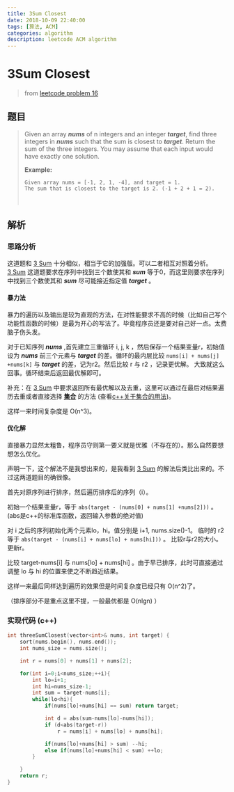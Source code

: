 ```yaml
---
title: 3Sum Closest
date: 2018-10-09 22:40:00
tags: [算法, ACM]
categories: algorithm
description: leetcode ACM algorithm 
---
```

# 3Sum Closest

> from [leetcode problem 16][1]

## 题目

> Given an array ***nums*** of n integers and an integer ***target***, find three integers in ***nums*** such that the sum is closest to ***target***. Return the sum of the three integers. You may assume that each input would have exactly one solution.
>
> **Example:**
> ```text
> Given array nums = [-1, 2, 1, -4], and target = 1.  
> The sum that is closest to the target is 2. (-1 + 2 + 1 = 2).
> ```
> &nbsp;  

## 解析

### 思路分析

这道题和 [3 Sum][2] 十分相似，相当于它的加强版。可以二者相互对照着分析。  
[3 Sum][2] 这道题要求在序列中找到三个数使其和 ***sum*** 等于0，而这里则要求在序列中找到三个数使其和 ***sum*** 尽可能接近指定值 ***target*** 。

#### 暴力法

暴力的遍历以及输出是较为直观的方法，在对性能要求不高的时候（比如自己写个功能性函数的时候）是最为开心的写法了。毕竟程序员还是要对自己好一点。太费脑子伤头发。  

对于已知序列 ***nums*** ,首先建立三重循环 i, j, k ，然后保存一个结果变量r，初始值设为 ***nums*** 前三个元素与 ***target*** 的差。循环的最内层比较 ```nums[i] + nums[j] +nums[k]``` 与 ***target*** 的差，记为r2。然后比较 r 与 r2 ，记录更优解。
大致就这么回事。循环结束后返回最优解即可。

补充：在 [3 Sum][2] 中要求返回所有最优解以及去重，这里可以通过在最后对结果遍历去重或者直接选择 [**集合**][3] 的方法 (查看[c++关于集合的用法][4])。

这样一来时间复杂度是 O(n^3)。

#### 优化解

直接暴力显然太粗鲁，程序员守则第一要义就是优雅（不存在的）。那么自然要想想怎么优化。

声明一下，这个解法不是我想出来的，是我看到 [3 Sum][2] 的解法后类比出来的。不过这两道题目的确很像。

首先对原序列进行排序，然后遍历排序后的序列（i）。

初始一个结果变量r，等于 ```abs(target - (nums[0] + nums[1] +nums[2]))``` 。(abs是c++的标准库函数，返回输入参数的绝对值)

对 i 之后的序列初始化两个元素lo，hi。值分别是 i+1, nums.size()-1。 临时的 r2 等于 ```abs(target - (nums[i] + nums[lo] + nums[hi]))``` 。
比较r与r2的大小。更新r。

比较 target-nums[i] 与 nums[lo] + nums[hi] 。由于早已排序，此时可直接通过调整 lo 与 hi 的位置来使之不断趋近结果。

这样一来最后同样达到遍历的效果但是时间复杂度已经只有 O(n^2)了。

（排序部分不是重点这里不提，一般最优都是 O(nlgn) ）

### 实现代码 (c++)

```c++
int threeSumClosest(vector<int>& nums, int target) {
    sort(nums.begin(), nums.end());
    int nums_size = nums.size();

    int r = nums[0] + nums[1] + nums[2];

    for(int i=0;i<nums_size;++i){
        int lo=i+1;
        int hi=nums_size-1;
        int sum = target-nums[i];
        while(lo<hi){
            if(nums[lo]+nums[hi] == sum) return target;

            int d = abs(sum-nums[lo]-nums[hi]);
            if (d<abs(target-r))
                r = nums[i] + nums[lo] + nums[hi];

            if(nums[lo]+nums[hi] > sum) --hi;
            else if(nums[lo]+nums[hi] < sum) ++lo;
        }

    }
    return r;
}
```

[1]: https://leetcode.com/problems/3sum-closest/description/
[2]: https://leetcode.com/problems/3sum/description/
[3]: https://zh.wikipedia.org/wiki/%E9%9B%86%E5%90%88_(%E8%AE%A1%E7%AE%97%E6%9C%BA%E7%A7%91%E5%AD%A6)
[4]: https://zh.cppreference.com/w/cpp/container/set